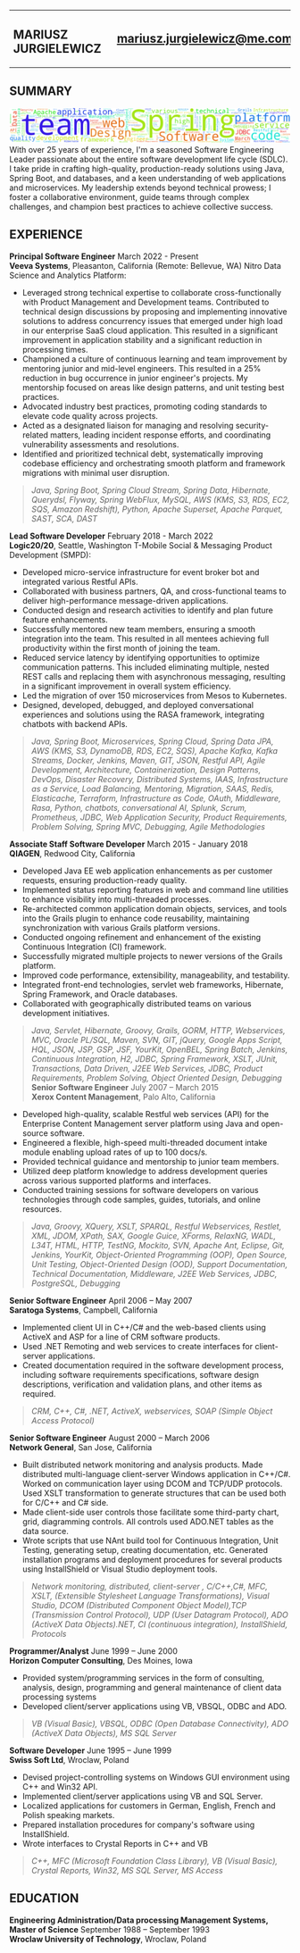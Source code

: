 <table>
<tbody>
<tr>
<td><h2><bold>MARIUSZ JURGIELEWICZ</bold></h2></td>
<td><img src="linkedinqr.jpg" alt="LinkedIn"></td>
<td><h2><a href="mailto:mariusz.jurgielewicz@me.com">mariusz.jurgielewicz@me.com</a><h2></td>
</tr>
</body>
</table>

## SUMMARY
![](resume_tagcloud.png)
With over 25 years of experience, I'm a seasoned Software Engineering Leader passionate about the entire software development life cycle (SDLC). I take pride in crafting high-quality, production-ready solutions using Java, Spring Boot, and databases, and a keen understanding of web applications and microservices.  My leadership extends beyond technical prowess; I foster a collaborative environment, guide teams through complex challenges, and champion best practices to achieve collective success.

## EXPERIENCE
**Principal Software Engineer** March 2022 - Present \
**Veeva Systems**, Pleasanton, California (Remote: Bellevue, WA)
Nitro Data Science and Analytics Platform:
* Leveraged strong technical expertise to collaborate cross-functionally with Product Management and Development teams. Contributed to technical design discussions by proposing and implementing innovative solutions to address concurrency issues that emerged under high load in our enterprise SaaS cloud application. This resulted in a significant improvement in application stability and a significant reduction in processing times.
* Championed a culture of continuous learning and team improvement by mentoring junior and mid-level engineers. This resulted in a 25% reduction in bug occurrence in junior engineer's projects. My mentorship focused on areas like design patterns, and unit testing best practices.
* Advocated industry best practices, promoting coding standards to elevate code quality across projects.
* Acted as a designated liaison for managing and resolving security-related matters, leading incident response efforts, and coordinating vulnerability assessments and resolutions.
* Identified and prioritized technical debt, systematically improving codebase efficiency and orchestrating smooth platform and framework migrations with minimal user disruption.
> _Java, Spring Boot, Spring Cloud Stream, Spring Data, Hibernate, Querydsl, Flyway, Spring WebFlux, MySQL, AWS (KMS, S3, RDS, EC2, SQS, Amazon Redshift), Python, Apache Superset, Apache Parquet, SAST, SCA, DAST_

**Lead Software Developer** February 2018 - March 2022 \
**Logic20/20**, Seattle, Washington
T-Mobile Social & Messaging Product Development (SMPD):
* Developed micro-service infrastructure for event broker bot and integrated various Restful APIs.
* Collaborated with business partners, QA, and cross-functional teams to deliver high-performance message-driven applications.
* Conducted design and research activities to identify and plan future feature enhancements.
* Successfully mentored new team members, ensuring a smooth integration into the team. This resulted in all mentees achieving full productivity within the first month of joining the team.
* Reduced service latency by identifying opportunities to optimize communication patterns. This included eliminating multiple, nested REST calls and replacing them with asynchronous messaging, resulting in a significant improvement in overall system efficiency.
* Led the migration of over 150 microservices from Mesos to Kubernetes.
* Designed, developed, debugged, and deployed conversational experiences and solutions using the RASA framework, integrating chatbots with backend APIs.
> _Java, Spring Boot, Microservices, Spring Cloud, Spring Data JPA, AWS (KMS, S3, DynamoDB, RDS, EC2, SQS), Apache Kafka, Kafka Streams, Docker, Jenkins, Maven, GIT, JSON, Restful API, Agile Development, Architecture, Containerization, Design Patterns, DevOps, Disaster Recovery, Distributed Systems, IAAS, Infrastructure as a Service, Load Balancing, Mentoring, Migration, SAAS, Redis, Elasticache, Terraform, Infrastructure as Code, OAuth, Middleware, Rasa, Python, chatbots, conversational AI, Splunk, Scrum, Prometheus, JDBC, Web Application Security, Product Requirements, Problem Solving, Spring MVC, Debugging, Agile Methodologies_

**Associate Staff Software Developer** March 2015 - January 2018 \
**QIAGEN**, Redwood City, California
* Developed Java EE web application enhancements as per customer requests, ensuring production-ready quality.
* Implemented status reporting features in web and command line utilities to enhance visibility into multi-threaded processes.
* Re-architected common application domain objects, services, and tools into the Grails plugin to enhance code reusability, maintaining synchronization with various Grails platform versions.
* Conducted ongoing refinement and enhancement of the existing Continuous Integration (CI) framework.
* Successfully migrated multiple projects to newer versions of the Grails platform.
* Improved code performance, extensibility, manageability, and testability.
* Integrated front-end technologies, servlet web frameworks, Hibernate, Spring Framework, and Oracle databases.
* Collaborated with geographically distributed teams on various development initiatives.
> _Java, Servlet, Hibernate, Groovy, Grails, GORM, HTTP, Webservices, MVC, Oracle PL/SQL, Maven, SVN, GIT, jQuery, Google Apps Script, HQL, JSON, JSP, GSP, JSF, YourKit, OpenBEL, Spring Batch, Jenkins, Continuous Integration, H2, JDBC, Spring Framework, XSLT, JUnit, Transactions, Data Driven, J2EE Web Services, JDBC, Product Requirements, Problem Solving, Object Oriented Design, Debugging_
**Senior Software Engineer** July 2007 – March 2015 \
**Xerox Content Management**, Palo Alto, California
* Developed high-quality, scalable Restful web services (API) for the Enterprise Content Management server platform using Java and open-source software.
* Engineered a flexible, high-speed multi-threaded document intake module enabling upload rates of up to 100 docs/s.
* Provided technical guidance and mentorship to junior team members.
* Utilized deep platform knowledge to address development queries across various supported platforms and interfaces.
* Conducted training sessions for software developers on various technologies through code samples, guides, tutorials, and online resources.
> _Java, Groovy, XQuery, XSLT, SPARQL, Restful Webservices, Restlet, XML, JDOM, XPath, SAX, Google Guice, XForms, RelaxNG, WADL, L34T, HTML, HTTP, TestNG, Mockito, SVN, Apache Ant, Eclipse, Git, Jenkins, YourKit, Object-Oriented Programming (OOP), Open Source, Unit Testing, Object-Oriented Design (OOD), Support Documentation, Technical Documentation, Middleware, J2EE Web Services, JDBC, PostgreSQL, Debugging_

**Senior Software Engineer** April 2006 – May 2007 \
**Saratoga Systems**, Campbell, California
* Implemented client UI in C++/C# and the web-based clients using ActiveX and ASP for a line of CRM software products. 
* Used .NET Remoting and web services to create interfaces for client-server applications. 
* Created documentation required in the software development process, including software requirements specifications, software design descriptions, verification and validation plans, and other items as required.
> _CRM, C++, C#, .NET, ActiveX, webservices, SOAP (Simple Object Access Protocol)_

**Senior Software Engineer** August 2000 – March 2006 \
**Network General**, San Jose, California
* Built distributed network monitoring and analysis products. Made distributed multi-language client-server Windows application in C++/C#. Worked on communication layer using DCOM and TCP/UDP protocols. Used XSLT transformation to generate structures that can be used both for C/C++ and C# side.
* Made client-side user controls those facilitate some third-party chart, grid, diagramming controls. All controls used ADO.NET tables as the data source.
* Wrote scripts that use NAnt build tool for Continuous Integration, Unit Testing, generating setup, creating documentation, etc. Generated installation programs and deployment procedures for several products using InstallShield or Visual Studio deployment tools.
> _Network monitoring, distributed, client-server , C/C++,C#, MFC, XSLT, (Extensible Stylesheet Language Transformations), Visual Studio, DCOM (Distributed Component Object Model),TCP (Transmission Control Protocol), UDP (User Datagram Protocol), ADO (ActiveX Data Objects).NET, CI (continuous integration), InstallShield, Protocols_

**Programmer/Analyst** June 1999 – June 2000 \
**Horizon Computer Consulting**, Des Moines, Iowa
* Provided system/programming services in the form of consulting, analysis, design, programming and general maintenance of client data processing systems
* Developed client/server applications using VB, VBSQL, ODBC and ADO. 
> _VB (Visual Basic), VBSQL, ODBC (Open Database Connectivity), ADO (ActiveX Data Objects), MS SQL Server_

**Software Developer** June 1995 – June 1999 \
**Swiss Soft Ltd**, Wroclaw, Poland
* Devised project-controlling systems on Windows GUI environment using C++ and Win32 API.  
* Implemented client/server applications using VB and SQL Server.
* Localized applications for customers in German, English, French and Polish speaking markets. 
* Prepared installation procedures for company's software using InstallShield. 
* Wrote interfaces to Crystal Reports in C++ and VB
> _C++, MFC (Microsoft Foundation Class Library), VB (Visual Basic), Crystal Reports, Win32, MS SQL Server, MS Access_

## EDUCATION
**Engineering Administration/Data processing Management Systems, Master of Science** September 1988 – September 1993 \
**Wroclaw University of Technology**, Wroclaw, Poland
